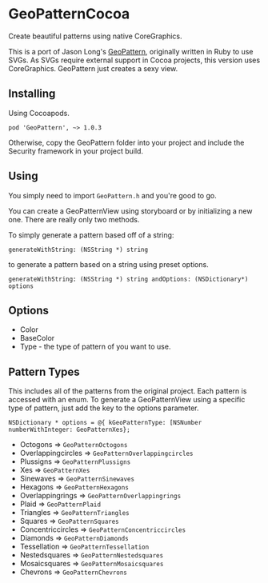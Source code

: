 # GeoPatternCocoa

Create beautiful patterns using native CoreGraphics.

This is a port of Jason Long's [GeoPattern](https://github.com/jasonlong/geo_pattern), originally written in Ruby to use SVGs. As SVGs require external support in Cocoa projects, this version uses CoreGraphics. GeoPattern just creates a sexy view.

<!-- Screenie -->

## Installing

Using Cocoapods.

`pod 'GeoPattern', ~> 1.0.3`

Otherwise, copy the GeoPattern folder into your project and include the Security framework in your project build.

## Using

You simply need to import `GeoPattern.h` and you're good to go.

You can create a GeoPatternView using storyboard or by initializing a new one. There are really only two methods.

To simply generate a pattern based off of a string:

`generateWithString: (NSString *) string`

to generate a pattern based on a string using preset options.

`generateWithString: (NSString *) string andOptions: (NSDictionary*) options`

## Options

- Color
- BaseColor
- Type - the type of pattern of you want to use.

## Pattern Types

This includes all of the patterns from the original project. Each pattern is accessed with an enum. To generate a GeoPatternView using a specific type of pattern, just add the key to the options parameter.

`NSDictionary * options = @{ kGeoPatternType: [NSNumber numberWithInteger: GeoPatternXes};`

- Octogons => `GeoPatternOctogons`
- Overlappingcircles => `GeoPatternOverlappingcircles`
- Plussigns => `GeoPatternPlussigns`
- Xes => `GeoPatternXes`
- Sinewaves => `GeoPatternSinewaves`
- Hexagons => `GeoPatternHexagons`
- Overlappingrings => `GeoPatternOverlappingrings`
- Plaid => `GeoPatternPlaid`
- Triangles => `GeoPatternTriangles`
- Squares => `GeoPatternSquares`
- Concentriccircles => `GeoPatternConcentriccircles`
- Diamonds => `GeoPatternDiamonds`
- Tessellation => `GeoPatternTessellation`
- Nestedsquares => `GeoPatternNestedsquares`
- Mosaicsquares => `GeoPatternMosaicsquares`
- Chevrons => `GeoPatternChevrons`
